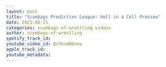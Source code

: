 ```yaml
---
layout: post
title: "Scumbags Prediction League: Hell in a Cell Preview"
date: 2021-06-21
categories: scumbags-of-wrestling videos
author: scumbags-of-wrestling
spotify_track_id: 
youtube_video_id: QchhsmNOnnw
apple_track_id: 
youtube_metadata: 
---
```

